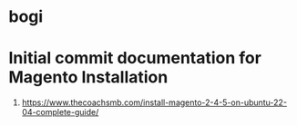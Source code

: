 # bogi

# Initial commit documentation for Magento Installation
1. https://www.thecoachsmb.com/install-magento-2-4-5-on-ubuntu-22-04-complete-guide/